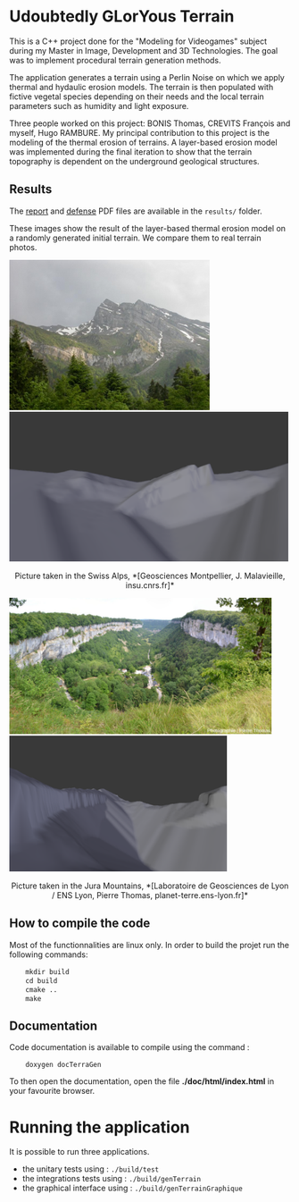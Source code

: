 # Udoubtedly GLorYous Terrain

This is a C++ project done for the "Modeling for Videogames" subject during my Master in Image, Development and 3D Technologies. The goal was to implement procedural terrain generation methods.

The application generates a terrain using a Perlin Noise on which we apply thermal and hydaulic erosion models. The terrain is then populated with fictive vegetal species depending on their needs and the local terrain parameters such as humidity and light exposure.

Three people worked on this project: BONIS Thomas, CREVITS François and myself, Hugo RAMBURE. My principal contribution to this project is the modeling of the thermal erosion of terrains. A layer-based erosion model was implemented during the final iteration to show that the terrain topography is dependent on the underground geological structures.

## Results
The [report](./results/report.pdf) and [defense](./results/defense.pdf) PDF files are available in the ```results/``` folder.

These images show the result of the layer-based thermal erosion model on a randomly generated initial terrain. We compare them to real terrain photos.

<img src="./results/swiss_alps_photo.jpg" width="359"/> <img src="./results/swiss_alps_simu.png" width="500"/> 
<p align="center"> Picture taken in the Swiss Alps, *[Geosciences Montpellier, J. Malavieille, insu.cnrs.fr]* </p>


<img src="./results/jura_photo.jpg" width="470"/> <img src="./results/jura_simu.png" width="390"/> 
<p align="center"> Picture taken in the Jura Mountains, *[Laboratoire de Geosciences de Lyon / ENS Lyon, Pierre Thomas, planet-terre.ens-lyon.fr]* </p>


## How to compile the code
Most of the functionnalities are linux only.
In order to build the projet run the following commands:
```shell
    mkdir build
    cd build
    cmake ..
    make
```

## Documentation
Code documentation is available to compile using the command :
```shell
    doxygen docTerraGen
```
To then open the documentation, open the file __./doc/html/index.html__ in your favourite browser.

# Running the application
It is possible to run three applications.
- the unitary tests using : `./build/test`
- the integrations tests using : `./build/genTerrain`
- the graphical interface using : `./build/genTerrainGraphique`
